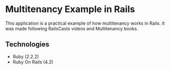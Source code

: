 # Multitenancy Example in Rails

This application is a practical example of how multitenancy works in Rails.
It was made following RailsCasts videos and Multitenancy books.

## Technologies

* Ruby (2.2.2)
* Ruby On Rails (4.2)
